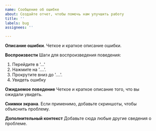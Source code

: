 ```yaml
---
name: Сообщение об ошибке
about: Создайте отчет, чтобы помочь нам улучшить работу
title: ''
labels: bug
assignees: ''

---
```


**Описание ошибки**.
Четкое и краткое описание ошибки.

**Воспроизвести**
Шаги для воспроизведения поведения:
1. Перейдите в '...'
2. Нажмите на '....'.
3. Прокрутите вниз до '....'.
4. Увидеть ошибку

**Ожидаемое поведение**
Четкое и краткое описание того, что вы ожидали увидеть.

**Снимки экрана**.
Если применимо, добавьте скриншоты, чтобы объяснить проблему.

**Дополнительный контекст**
Добавьте сюда любые другие сведения о проблеме.
